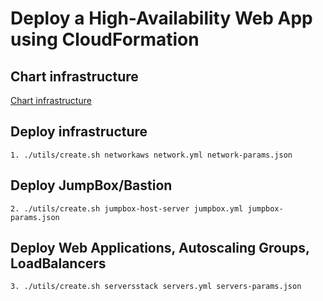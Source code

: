# Deploy a High-Availability Web App using CloudFormation

## Chart infrastructure

   [Chart infrastructure](https://github.com/lfergon/aws-udagram/blob/master/udagram_route_table.jpeg)

## Deploy infrastructure

    1. ./utils/create.sh networkaws network.yml network-params.json

## Deploy JumpBox/Bastion

    2. ./utils/create.sh jumpbox-host-server jumpbox.yml jumpbox-params.json 

## Deploy Web Applications, Autoscaling Groups, LoadBalancers

    3. ./utils/create.sh serversstack servers.yml servers-params.json


